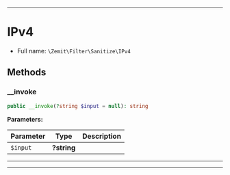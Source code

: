***

# IPv4





* Full name: `\Zemit\Filter\Sanitize\IPv4`




## Methods


### __invoke



```php
public __invoke(?string $input = null): string
```








**Parameters:**

| Parameter | Type | Description |
|-----------|------|-------------|
| `$input` | **?string** |  |





***


***
